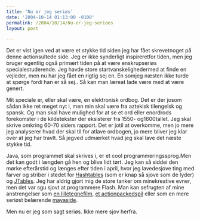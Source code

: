 ```yaml
---
title: 'Nu er jeg seriøs'
date: '2004-10-14 01:13:00 -0100'
permalink: /2004/10/14/Nu-er-jeg-serioes
layout: post

---
```

Det er vist igen ved at være et stykke tid siden jeg har fået skrevetnoget på denne actionsultede side. Jeg er ikke synderligt inspireretfor tiden, men jeg bruger egentlig også primært tiden på at være enskrupseriøs specialestuderende. Jeg havde store startvanskelighedermed at finde en vejleder, men nu har jeg fået en rigtig sej en. En somjeg næsten ikke turde at spørge fordi han er så sej.. Så kan man læreat lade være med at være genert.

Mit speciale er, eller skal være, en elektronisk ordbog. Det er der josom sådan ikke ret meget nyt i, men min skal være fra aztekisk tilengelsk og spansk. Og man skal have mulighed for at se et ord eller enordrods forekomster i de kildetekster der eksisterer fra 1550- og1600tallet. Jeg skal skrive omkring 60-70 siders rapport. Det er jotil at overkomme, men jo mere jeg analyserer hvad der skal til for atlave ordbogen, jo mere bliver jeg klar over at jeg har travlt. Så jegved udmærket hvad jeg skal lave det næste stykke tid.

Java, som programmet skal skrives i, er et cool programmeringssprog.Men det kan godt i længden gå hen og blive lidt tørt. Jeg kan så siddei den mørke efterårstid og længes efter tiden i april, hvor jeg lavedesjove ting med farver og striber i stedet for [Hashtables](http://java.sun.com/j2se/1.4.2/docs/api/java/util/Hashtable.html ) (som er knap så sjove som de lyder) og [JTables](http://java.sun.com/j2se/1.4.2/docs/api/javax/swing/JTable.html). Jeg har aldrig gjort mig de store tanker om minekreative evner, men det var sgu sjovt at programmere Flash. Man kan sefrugten af mine anstrengelser som [en lilletegnefilm](http://itu.dk/people/ckj/flash/Assignment1.html), [et actionpackedspil](http://itu.dk/people/ckj/flash/assignment2.html) eller som en mere seriøst belærende [mayaside](http://itu.dk/people/ckj/flash/final/).

Men nu er jeg som sagt seriøs. Ikke mere sjov herfra.
